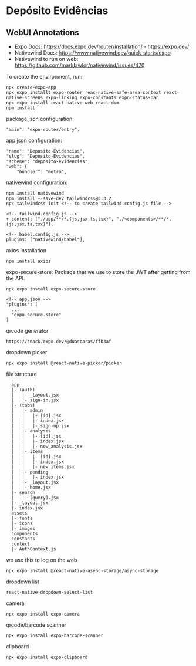 # Depósito Evidências

## WebUI Annotations

-   Expo Docs: https://docs.expo.dev/router/installation/ - https://expo.dev/
-   Nativewind Docs: https://www.nativewind.dev/quick-starts/expo
-   Nativewind to run on web: https://github.com/marklawlor/nativewind/issues/470

To create the environment, run:

```
npx create-expo-app
npx expo installt expo-router reac-native-safe-area-context react-native-screens expo-linking expo-constants expo-status-bar
npx expo install react-native-web react-dom
npm install
```

package.json configuration:

```
"main": "expo-router/entry",
```

app.json configuration:

```
"name": "Deposito-Evidencias",
"slug": "Deposito-Evidencias",
"scheme": "deposito-evidencias",
"web": {
    "bundler": "metro",
```

nativewind configuration:

```
npm install nativewind
npm install --save-dev tailwindcss@3.3.2
npx tailwindcss init <!-- to create tailwind.config.js file -->

<!-- tailwind.config.js -->
+ content: ["./app/**/*.{js,jsx,ts,tsx}", "./<components>/**/*.{js,jsx,ts,tsx}"],

<!-- babel.config.js -->
plugins: ["nativewind/babel"],
```

axios installation

```
npm install axios
```

expo-secure-store: Package that we use to store the JWT after getting from the API.

```
npx expo install expo-secure-store

<!-- app.json -->
"plugins": [
  ...
  "expo-secure-store"
]
```

qrcode generator

```
https://snack.expo.dev/@duascaras/ffb3af
```

dropdown picker

```
npx expo install @react-native-picker/picker
```

file structure

```
  app
  |- (auth)
  |   |- _layout.jsx
  |   |- sign-in.jsx
  |- (tabs)
  |   |- admin
  |   |   |- [id].jsx
  |   |   |- index.jsx
  |   |   |- sign-up.jsx
  |   |- analysis
  |   |   |- [id].jsx
  |   |   |- index.jsx
  |   |   |- new_analysis.jsx
  |   |- items
  |   |   |- [id].jsx
  |   |   |- index.jsx
  |   |   |- new_items.jsx
  |   |- pending
  |   |   |- index.jsx
  |   |- _layout.jsx
  |   |- home.jsx
  |- search
  |   |- [query].jsx
  |- _layout.jsx
  |- index.jsx
  assets
  |- fonts
  |- icons
  |- images
  components
  constants
  context
  |- AuthContext.js
```

we use this to log on the web

```
npx expo install @react-native-async-storage/async-storage
```

dropdown list

```
react-native-dropdown-select-list
```

camera

```
npx expo install expo-camera
```

qrcode/barcode scanner

```
npx expo install expo-barcode-scanner
```

clipboard

```
npx expo install expo-clipboard
```
